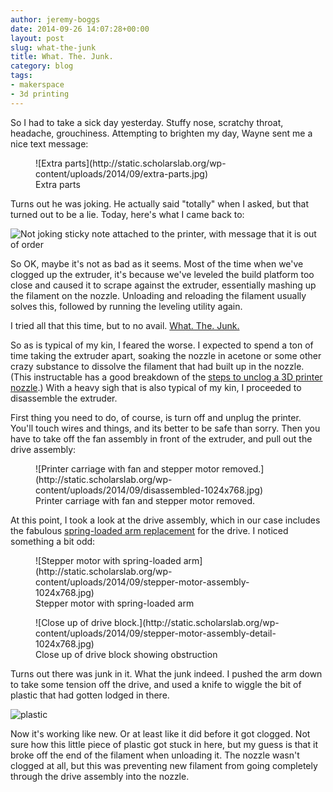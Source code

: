 ```yaml
---
author: jeremy-boggs
date: 2014-09-26 14:07:28+00:00
layout: post
slug: what-the-junk
title: What. The. Junk.
category: blog
tags:
- makerspace
- 3d printing
---
```


So I had to take a sick day yesterday. Stuffy nose, scratchy throat, headache, grouchiness. Attempting to brighten my day, Wayne sent me a nice text message:

<figure>
  ![Extra parts](http://static.scholarslab.org/wp-content/uploads/2014/09/extra-parts.jpg)
  <figcaption>
 Extra parts
</figcaption>

</figure>

Turns out he was joking. He actually said "totally" when I asked, but that turned out to be a lie. Today, here's what I came back to:

![Not joking sticky note attached to the printer, with message that it is out of order](http://static.scholarslab.org/wp-content/uploads/2014/09/out-of-order-1024x768.jpg)

So OK, maybe it's not as bad as it seems. Most of the time when we've clogged up the extruder, it's because we've leveled the build platform too close and caused it to scrape against the extruder, essentially mashing up the filament on the nozzle. Unloading and reloading the filament usually solves this, followed by running the leveling utility again.

I tried all that this time, but to no avail. [What. The. Junk.](http://undergroundcliche.blogspot.com/2014/07/lumberjanes-what-junk.html)

So as is typical of my kin, I feared the worse. I expected to spend a ton of time taking the extruder apart, soaking the nozzle in acetone or some other crazy substance to dissolve the filament that had built up in the nozzle. (This instructable has a good breakdown of the [steps to unclog a 3D printer nozzle](http://www.instructables.com/id/Clogged-MakerBot-Nozzle/).) With a heavy sigh that is also typical of my kin, I proceeded to disassemble the extruder.

First thing you need to do, of course, is turn off and unplug the printer. You'll touch wires and things, and its better to be safe than sorry. Then you have to take off the fan assembly in front of the extruder, and pull out the drive assembly:

<figure>
  ![Printer carriage with fan and stepper motor removed.](http://static.scholarslab.org/wp-content/uploads/2014/09/disassembled-1024x768.jpg)
  <figcaption>
 Printer carriage with fan and stepper motor removed.
</figcaption>

</figure>

At this point, I took a look at the drive assembly, which in our case includes the fabulous [spring-loaded arm replacement](http://scholarslab.org/experimental-humanities/reprinting-printed-parts/) for the drive. I noticed something a bit odd:

<figure>
  ![Stepper motor with spring-loaded arm](http://static.scholarslab.org/wp-content/uploads/2014/09/stepper-motor-assembly-1024x768.jpg)
  <figcaption>
 Stepper motor with spring-loaded arm
</figcaption>

</figure>

<figure>
  ![Close up of drive block.](http://static.scholarslab.org/wp-content/uploads/2014/09/stepper-motor-assembly-detail-1024x768.jpg)
  <figcaption>
 Close up of drive block showing obstruction
</figcaption>

</figure>

Turns out there was junk in it. What the junk indeed. I pushed the arm down to take some tension off the drive, and used a knife to wiggle the bit of plastic that had gotten lodged in there.

![plastic](http://static.scholarslab.org/wp-content/uploads/2014/09/plastic-1024x768.jpg)

Now it's working like new. Or at least like it did before it got clogged. Not sure how this little piece of plastic got stuck in here, but my guess is that it broke off the end of the filament when unloading it. The nozzle wasn't clogged at all, but this was preventing new filament from going completely through the drive assembly into the nozzle.
